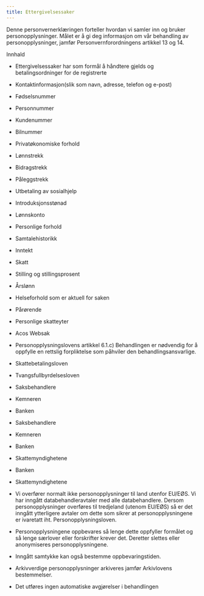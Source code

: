 ```yaml
---
title: Ettergivelsessaker
---
```



  

Denne personvernerklæringen forteller hvordan vi samler inn og bruker personopplysninger. Målet er å gi deg informasjon om vår behandling av personopplysninger, jamfør Personvernforordningens artikkel 13 og 14.

  

Innhald

*   Ettergivelsessaker har som formål å håndtere gjelds og betalingsordninger for de registrerte  
    
*   Kontaktinformasjon(slik som navn, adresse, telefon og e-post)  
    
*   Fødselsnummer  
    
*   Personnummer  
    
*   Kundenummer  
    
*   Bilnummer  
    
*   Privatøkonomiske forhold  
    
*   Lønnstrekk  
    
*   Bidragstrekk  
    
*   Påleggstrekk  
    
*   Utbetaling av sosialhjelp  
    
*   Introduksjonsstønad  
    
*   Lønnskonto  
    
*   Personlige forhold  
    
*   Samtalehistorikk  
    
*   Inntekt  
    
*   Skatt  
    
*   Stilling og stillingsprosent  
    
*   Årslønn  
    
*   Helseforhold som er aktuell for saken  
    
*   Pårørende  
    
*   Personlige skatteyter  
    
*   Acos Websak  
    
*   Personopplysningslovens artikkel 6.1.c) Behandlingen er nødvendig for å oppfylle en rettslig forpliktelse som påhviler den behandlingsansvarlige.  
    
*   Skattebetalingsloven  
    
*   Tvangsfullbyrdelsesloven  
    
*   Saksbehandlere  
    
*   Kemneren  
    
*   Banken  
    
*   Saksbehandlere  
    
*   Kemneren  
    
*   Banken  
    
*   Skattemyndighetene  
    
*   Banken  
    
*   Skattemyndighetene  
    
*   Vi overfører normalt ikke personopplysninger til land utenfor EU/EØS. Vi har inngått databehandleravtaler med alle databehandlere. Dersom personopplysninger overføres til tredjeland (utenom EU/EØS) så er det inngått ytterligere avtaler om dette som sikrer at personopplysningene er ivaretatt iht. Personopplysningsloven.  
    
*   Personopplysningene oppbevares så lenge dette oppfyller formålet og så lenge særlover eller forskrifter krever det. Deretter slettes eller anonymiseres personopplysningene.  
    
*   Inngått samtykke kan også bestemme oppbevaringstiden.  
    
*   Arkivverdige personopplysninger arkiveres jamfør Arkivlovens bestemmelser.  
    
*   Det utføres ingen automatiske avgjørelser i behandlingen